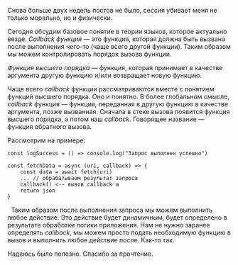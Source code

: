 Снова больше двух недель постов не было, сессия убивает меня не только морально, но и физически.

Сегодня обсудим базовое понятие в теории языков, которое актуально везде. 
_Callback функция_ — это функция, которая должна быть вызвана после выполнения чего-то (чаще всего другой функции). Таким образом мы можем контролировать порядок вызова функции. 

_Функция высшего порядка_ — функция, которая принимает в качестве аргумента другую функцию и/или возвращает новую функцию. 

Чаще всего *callback* функции рассматриваются вместе с понятием функций высшего порядка. Оно и понятно. В более глобальном смысле, *callback* функция — функция, переданная в другую функцию в качестве аргумента, позже вызванная. Сначала в стеке вызова появится функция высшего порядка, а потом наш _callback_. Говорящее название — функция обратного вызова.

Рассмотрим на примере: 

```
const logSuccess = () => console.log("Запрос выполнен успешно")

const fetchData = async (uri, callback) => {
    const data = await fetch(uri)
    ... // обрабатываем результат запроса
    callback() <-- вызов callback'а
    return json
} 
```
 
Таким образом после выполнения запроса мы можем выполнить любое действие. Это действие будет динамичным, будет определено в результате обработки логики приложения. Нам не нужно заранее определять *callback*, мы можем просто подать необходимую функцию в вызов и выполнить любое действие после. Как-то так.

Надеюсь было полезно. Спасибо за прочтение.
